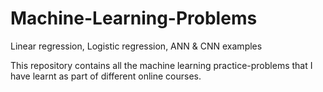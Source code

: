 # Machine-Learning-Problems
Linear regression, Logistic regression, ANN &amp; CNN examples

This repository contains all the machine learning practice-problems that I have learnt as part of different online courses.
